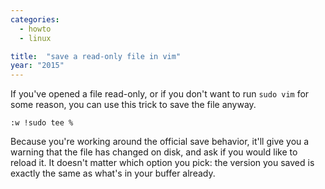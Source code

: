 ```yaml
---
categories:
  - howto
  - linux

title:  "save a read-only file in vim"
year: "2015"
---
```

If you've opened a file read-only, or if you don't want to run `sudo vim` for some reason, you can use this trick to save the file anyway.

    :w !sudo tee %

Because you're working around the official save behavior, it'll give you a warning that the file has changed on disk, and ask if you would like to reload it. It doesn't matter which option you pick: the version you saved is exactly the same as what's in your buffer already.
